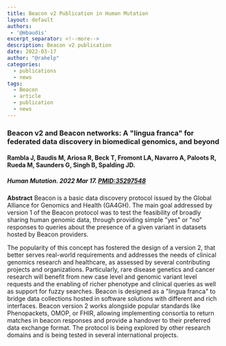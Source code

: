 ```yaml
---
title: Beacon v2 Publication in Human Mutation
layout: default
authors:
 - '@mbaudis'
excerpt_separator: <!--more-->
description: Beacon v2 publication
date: 2022-03-17
author: "@rahelp"
categories:
  - publications
  - news
tags:
  - Beacon
  - article
  - publication
  - news
---
```


### Beacon v2 and Beacon networks: A "lingua franca" for federated data discovery in biomedical genomics, and beyond
#### Rambla J, Baudis M, Ariosa R, Beck T, Fromont LA, Navarro A, Paloots R, Rueda M, Saunders G, Singh B, Spalding JD.
##### Human Mutation. 2022 Mar 17. [PMID:35297548](https://onlinelibrary.wiley.com/doi/10.1002/humu.24369)

**Abstract** Beacon is a basic data discovery protocol issued by the Global Alliance for Genomics and Health (GA4GH). The main goal addressed by version 1 of the Beacon protocol was to test the feasibility of broadly sharing human genomic data, through providing simple "yes" or "no" responses to queries about the presence of a given variant in datasets hosted by Beacon providers.
<!--more-->
The popularity of this concept has fostered the design of a version 2, that better serves real-world requirements and addresses the needs of clinical genomics research and healthcare, as assessed by several contributing projects and organizations. Particularly, rare disease genetics and cancer research will benefit from new case level and genomic variant level requests and the enabling of richer phenotype and clinical queries as well as support for fuzzy searches. Beacon is designed as a "lingua franca" to bridge data collections hosted in software solutions with different and rich interfaces. Beacon version 2 works alongside popular standards like Phenopackets, OMOP, or FHIR, allowing implementing consortia to return matches in beacon responses and provide a handover to their preferred data exchange format. The protocol is being explored by other research domains and is being tested in several international projects.
